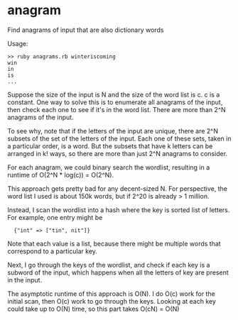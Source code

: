 anagram
=======

Find anagrams of input that are also dictionary words

Usage:
```
>> ruby anagrams.rb winteriscoming
win
in
is
...
```

Suppose the size of the input is N and the size of the word list is c. c is a constant. One way
to solve this is to enumerate all anagrams of the input, then check each one to see if it's in the word list.
There are more than 2^N anagrams of the input. 

To see why, note that if the letters of the input are unique,
there are 2^N subsets of the set of the letters of the input. Each one of these sets, taken in a particular
order, is a word. But the subsets that have k letters can be arranged in k! ways, so there are more than
just 2^N anagrams to consider.

For each anagram, we could binary search the wordlist, resulting in a runtime of O(2^N * log(c)) = O(2^N).

This approach gets pretty bad for any decent-sized N. For perspective, the word list I used is about 150k words,
but if 2^20 is already > 1 million.

Instead, I scan the wordlist into a hash where the key is sorted list of letters. For example, one entry
might be

```
  {"int" => ["tin", nit"]}
```

Note that each value is a list, because there might be multiple words that correspond to
a particular key. 

Next, I go through the keys of the wordlist, and check if each key is a subword of the input, which happens
when all the letters of key are present in the input. 

The asymptotic runtime of this approach is O(N). I do O(c) work for the initial scan, then O(c) work
to go through the keys. Looking at each key could take up to O(N) time, so this part takes O(cN) = O(N) 

